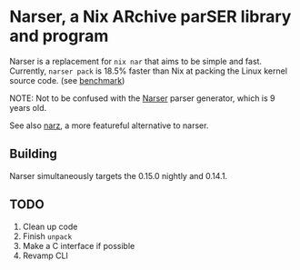 # Narser, a Nix ARchive parSER library and program

Narser is a replacement for `nix nar` that aims to be simple and fast.
Currently, `narser pack` is 18.5% faster than Nix at packing the Linux kernel source code. (see [benchmark](benchmark))

NOTE: Not to be confused with the [Narser](https://github.com/Nacorpio/Narser) parser generator, which is 9 years old.

See also [narz](https://github.com/water-sucks/narz), a more featureful alternative to narser.

## Building

Narser simultaneously targets the 0.15.0 nightly and 0.14.1.

## TODO

1. Clean up code
2. Finish `unpack`
3. Make a C interface if possible
4. Revamp CLI
